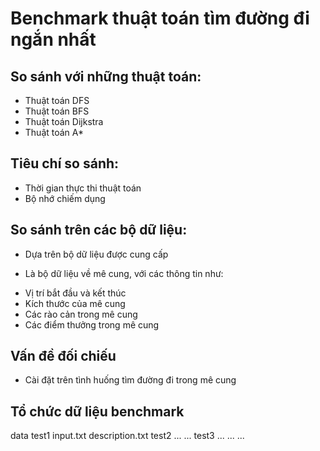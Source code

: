 # Benchmark thuật toán tìm đường đi ngắn nhất

## So sánh với những thuật toán:

- Thuật toán DFS
- Thuật toán BFS
- Thuật toán Dijkstra
- Thuật toán A\*

## Tiêu chí so sánh:

- Thời gian thực thi thuật toán
- Bộ nhớ chiếm dụng

## So sánh trên các bộ dữ liệu:

- Dựa trên bộ dữ liệu được cung cấp

* Là bộ dữ liệu về mê cung, với các thông tin như:

- Vị trí bắt đầu và kết thúc
- Kích thước của mê cung
- Các rào cản trong mê cung
- Các điểm thưởng trong mê cung

## Vấn đề đối chiếu

- Cài đặt trên tình huống tìm đường đi trong mê cung

## Tổ chức dữ liệu benchmark

data
test1
input.txt
description.txt
test2
...
...
test3
...
...
...
